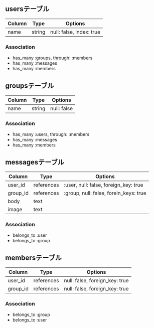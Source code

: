 ## usersテーブル

|Column|Type|Options|
|------|----|------|
|name|string|null: false, index: true|

### Association
- has_many :groups, through: :members
- has_many :messages
- has_many :members




## groupsテーブル

|Column|Type|Options|
|------|----|------|
|name|string|null: false|

### Association
- has_many :users, through: :members
- has_many :messages
- has_many :members



## messagesテーブル

|Column|Type|Options|
|------|----|------|
|user_id|references|:user, null: false, foreign_key: true|
|group_id|references|:group, null: false, forein_keys: true|
|body|text||
|image|text||

### Association
- belongs_to :user
- belongs_to :group



## membersテーブル

|Column|Type|Options|
|------|----|------|
|user_id|references|null: false, foreign_key: true|
|group_id|references|null: false, foreign_key: true|


### Association
- belongs_to :group
- belongs_to :user
